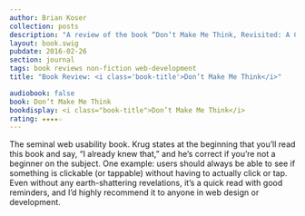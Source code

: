 ```yaml
---
author: Brian Koser
collection: posts
description: "A review of the book “Don’t Make Me Think, Revisited: A Common Sense Approach to Web Usability”"
layout: book.swig
pubdate: 2016-02-26
section: journal
tags: book reviews non-fiction web-development
title: "Book Review: <i class='book-title'>Don’t Make Me Think</i>"

audiobook: false
book: Don’t Make Me Think
bookdisplay: <i class="book-title">Don’t Make Me Think</i> 
rating: ★★★★☆
---
```

The seminal web usability book. Krug states at the beginning that you’ll read this book and say, “I already knew that,” and he’s correct if you’re not a beginner on the subject. One example: users should always be able to see if something is clickable (or tappable) without having to actually click or tap. Even without any earth-shattering revelations, it’s a quick read with good reminders, and I’d highly recommend it to anyone in web design or development. 
